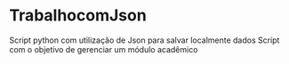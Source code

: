 # TrabalhocomJson
 
Script python com utilização de Json para salvar localmente dados
Script com o objetivo de gerenciar um módulo acadêmico